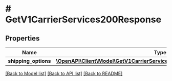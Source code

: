 # # GetV1CarrierServices200Response

## Properties

Name | Type | Description | Notes
------------ | ------------- | ------------- | -------------
**shipping_options** | [**\OpenAPI\Client\Model\GetV1CarrierServices200ResponseShippingOptionsInner[]**](GetV1CarrierServices200ResponseShippingOptionsInner.md) |  | [optional]

[[Back to Model list]](../../README.md#models) [[Back to API list]](../../README.md#endpoints) [[Back to README]](../../README.md)
